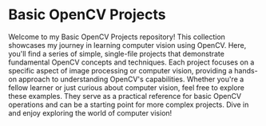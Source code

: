 # Basic OpenCV Projects

Welcome to my Basic OpenCV Projects repository! This collection showcases my journey in learning computer vision using OpenCV. Here, you'll find a series of simple, single-file projects that demonstrate fundamental OpenCV concepts and techniques. Each project focuses on a specific aspect of image processing or computer vision, providing a hands-on approach to understanding OpenCV's capabilities. Whether you're a fellow learner or just curious about computer vision, feel free to explore these examples. They serve as a practical reference for basic OpenCV operations and can be a starting point for more complex projects. Dive in and enjoy exploring the world of computer vision!

